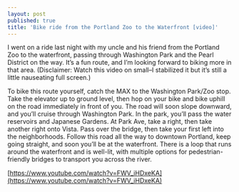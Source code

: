 ```yaml
---
layout: post
published: true
title: 'Bike ride from the Portland Zoo to the Waterfront [video]'
---
```

I went on a ride last night with my uncle and his friend from the Portland Zoo to the waterfront, passing through Washington Park and the Pearl District on the way. It’s a fun route, and I’m looking forward to biking more in that area. (Disclaimer: Watch this video on small–I stabilized it but it’s still a little nauseating full screen.)

To bike this route yourself, catch the MAX to the Washington Park/Zoo stop. Take the elevator up to ground level, then hop on your bike and bike uphill on the road immediately in front of you. The road will soon slope downward, and you’ll cruise through Washington Park. In the park, you’ll pass the water reservoirs and Japanese Gardens. At Park Ave, take a right, then take another right onto Vista. Pass over the bridge, then take your first left into the neighborhoods. Follow this road all the way to downtown Portland, keep going straight, and soon you’ll be at the waterfront. There is a loop that runs around the waterfront and is well-lit, with multiple options for pedestrian-friendly bridges to transport you across the river.

[https://www.youtube.com/watch?v=FWV_iHDxeKA](https://www.youtube.com/watch?v=FWV_iHDxeKA)
